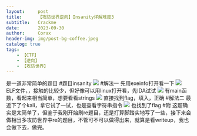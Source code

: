 ```yaml
---
layout:     post
title:      【攻防世界逆向】Insanity详解难度3
subtitle:   Crackme
date:       2023-09-30
author:     Corax
header-img: img/post-bg-coffee.jpeg
catalog: true
tags:
    - 【CTF】
    - 【逆向】
    - 【攻防世界】
---
```


是一道非常简单的题目
#题目insanity
![](https://typora-1321221957.cos.ap-shanghai.myqcloud.com/image1/202311020107754.png)
#解法一
先用exeinfo打开看一下
![](https://typora-1321221957.cos.ap-shanghai.myqcloud.com/image1/202311020107755.png)
ELF文件，，接触的比较少，但好像可以用linux打开看，先IDA试试
![](https://typora-1321221957.cos.ap-shanghai.myqcloud.com/image1/202311020107756.png)
有main函数，看起来相当简单，想要看看strings
![](https://typora-1321221957.cos.ap-shanghai.myqcloud.com/image1/202311020107757.png)
直接找到flag，填入，正确
#解法二
最近下了个kali，拿它试了一试，也是查看字符串指令
![](https://typora-1321221957.cos.ap-shanghai.myqcloud.com/image1/202311020107758.png)
也找到了flag
#附
这题确实是太简单了，但鉴于我刚开始刷re题目，还是打算脚踏实地写了一些，接下来会做相当多攻防世界中re的题目，不管可不可以做得出来，就算是看writeup，我也会做下去，做完。
